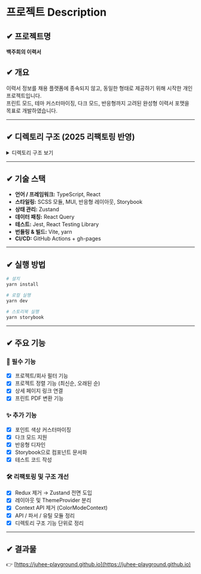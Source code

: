 # 프로젝트 Description

## ✔ 프로젝트명

**백주희의 이력서**

## ✔ 개요

이력서 정보를 채용 플랫폼에 종속되지 않고, 동일한 형태로 제공하기 위해 시작한 개인 프로젝트입니다.  
프린트 모드, 테마 커스터마이징, 다크 모드, 반응형까지 고려된 완성형 이력서 포맷을 목표로 개발하였습니다.

---

## ✔ 디렉토리 구조 (2025 리팩토링 반영)

<details>
<summary>디렉토리 구조 보기</summary>

```
📁 src
 ┣ 📂api            → 외부 API 호출 로직
 ┣ 📂assets         → 이미지, 아이콘, 스크린샷 등 정적 리소스
 ┣ 📂components     → UI 컴포넌트 (공통, 커스텀, 도메인별 분리)
 ┣ 📂constants      → 상수 관리
 ┣ 📂data           → 목데이터 JSON
 ┣ 📂hooks          → 커스텀 훅 및 React Query 전용 훅
 ┣ 📂layout         → 레이아웃 및 테마 설정
 ┣ 📂lib            → queryClient 등 공통 외부 라이브러리 설정
 ┣ 📂pages          → 각 라우트별 페이지 컴포넌트
 ┣ 📂providers      → Providers.tsx, RouterProvider.tsx
 ┣ 📂queryKeys      → React Query 키 상수
 ┣ 📂router         → 라우팅 설정 및 path 정의
 ┣ 📂stores         → Zustand 전역 상태 관리 (e.g., useSettings.ts)
 ┣ 📂styles         → SCSS 전역 변수, 리셋, 믹스인, 반응형 유틸
 ┣ 📂theme          → MUI 테마 설정
 ┣ 📂types          → 전역 타입 선언
 ┣ 📂utils          → 포맷터, 파서, 클래스네임 유틸
 ┣ 📜App.tsx        → 진입 컴포넌트
 ┗ 📜main.tsx       → Vite 앱 엔트리
```

</details>

---

## ✔ 기술 스택

- **언어 / 프레임워크:** TypeScript, React
- **스타일링:** SCSS 모듈, MUI, 반응형 레이아웃, Storybook
- **상태 관리:** Zustand
- **데이터 패칭:** React Query
- **테스트:** Jest, React Testing Library
- **번들링 & 빌드:** Vite, yarn
- **CI/CD:** GitHub Actions + gh-pages

---

## ✔ 실행 방법

```bash
# 설치
yarn install

# 로컬 실행
yarn dev

# 스토리북 실행
yarn storybook
```

---

## ✔ 주요 기능

### 🌟 필수 기능

- [x] 프로젝트/회사 필터 기능
- [x] 프로젝트 정렬 기능 (최신순, 오래된 순)
- [x] 상세 페이지 링크 연결
- [x] 프린트 PDF 변환 기능

### ✨ 추가 기능

- [x] 포인트 색상 커스터마이징
- [x] 다크 모드 지원
- [x] 반응형 디자인
- [x] Storybook으로 컴포넌트 문서화
- [x] 테스트 코드 작성

### 🛠 리팩토링 및 구조 개선

- [x] Redux 제거 → Zustand 전면 도입
- [x] 레이아웃 및 ThemeProvider 분리
- [x] Context API 제거 (ColorModeContext)
- [x] API / 파서 / 유틸 모듈 정리
- [x] 디렉토리 구조 기능 단위로 정리

---

## ✔ 결과물

👉 [https://juhee-playground.github.io](https://juhee-playground.github.io)
